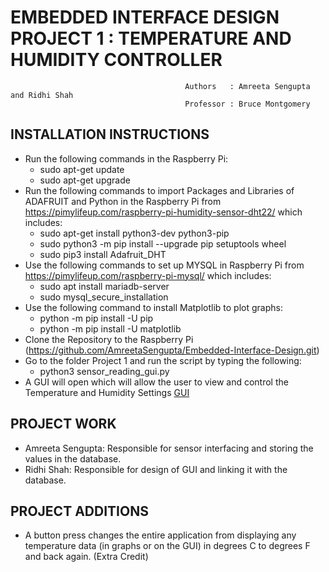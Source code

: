 # EMBEDDED INTERFACE DESIGN PROJECT 1 : TEMPERATURE AND HUMIDITY CONTROLLER
                                                
                                           Authors   : Amreeta Sengupta and Ridhi Shah
                                           Professor : Bruce Montgomery 

## INSTALLATION INSTRUCTIONS
- Run the following commands in the Raspberry Pi:
  - sudo apt-get update
  - sudo apt-get upgrade
- Run the following commands to import Packages and Libraries of ADAFRUIT and Python in the Raspberry Pi from    https://pimylifeup.com/raspberry-pi-humidity-sensor-dht22/ which includes:
  - sudo apt-get install python3-dev python3-pip
  - sudo python3 -m pip install --upgrade pip setuptools wheel
  - sudo pip3 install Adafruit_DHT
- Use the following commands to set up MYSQL in Raspberry Pi from https://pimylifeup.com/raspberry-pi-mysql/ which includes:
  - sudo apt install mariadb-server
  - sudo mysql_secure_installation
 - Use the following command to install Matplotlib to plot graphs:
   - python -m pip install -U pip
   - python -m pip install -U matplotlib
- Clone the Repository to the Raspberry Pi (https://github.com/AmreetaSengupta/Embedded-Interface-Design.git)
- Go to the folder Project 1 and run the script by typing the following:
  - python3 sensor_reading_gui.py 
- A GUI will open which will allow the user to view and control the Temperature and Humidity Settings
[GUI](https://github.com/AmreetaSengupta/Embedded-Interface-Design/tree/master/Project%201/Screenshot)

## PROJECT WORK
- Amreeta Sengupta: Responsible for sensor interfacing and storing the values in the database.
- Ridhi Shah: Responsible for design of GUI and linking it with the database.

## PROJECT ADDITIONS
- A button press changes the entire application from displaying any temperature data (in graphs or on the GUI) in degrees C to degrees F and back again. (Extra Credit)


